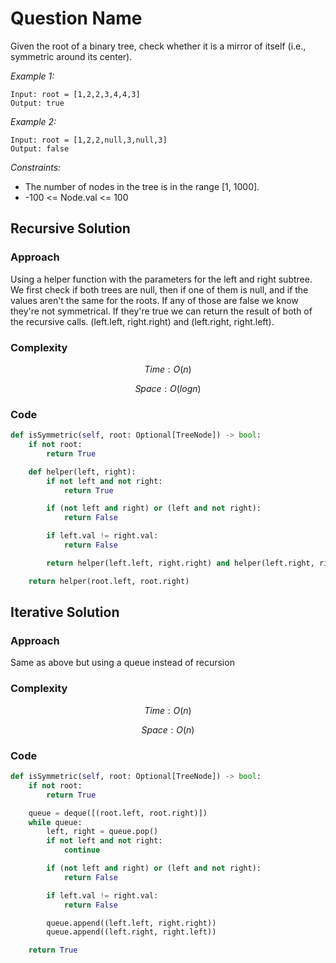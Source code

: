 # Question Name
Given the root of a binary tree, check whether it is a mirror of itself (i.e., symmetric around its center).

*Example 1:*

```
Input: root = [1,2,2,3,4,4,3]
Output: true
```

*Example 2:*

```
Input: root = [1,2,2,null,3,null,3]
Output: false
```

*Constraints:*
 
* The number of nodes in the tree is in the range [1, 1000].
* -100 <= Node.val <= 100


## Recursive Solution

### Approach
Using a helper function with the parameters for the left and right subtree. We first check if both trees are null, then if one of them is null, and if the values aren't the same for the roots. If any of those are false we know they're not symmetrical. If they're true we can return the result of both of the recursive calls. (left.left, right.right) and (left.right, right.left).

### Complexity
$$Time: O(n)$$

$$Space: O(logn)$$

### Code
```py
def isSymmetric(self, root: Optional[TreeNode]) -> bool:
    if not root:
        return True

    def helper(left, right):
        if not left and not right:
            return True

        if (not left and right) or (left and not right):
            return False

        if left.val != right.val:
            return False

        return helper(left.left, right.right) and helper(left.right, right.left)

    return helper(root.left, root.right)
```

## Iterative Solution

### Approach
Same as above but using a queue instead of recursion

### Complexity
$$Time: O(n)$$

$$Space: O(n)$$

### Code
```py
def isSymmetric(self, root: Optional[TreeNode]) -> bool:
    if not root:
        return True

    queue = deque([(root.left, root.right)])
    while queue:
        left, right = queue.pop()
        if not left and not right:
            continue

        if (not left and right) or (left and not right):
            return False

        if left.val != right.val:
            return False

        queue.append((left.left, right.right)) 
        queue.append((left.right, right.left))

    return True
```